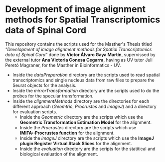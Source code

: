 # Development of image alignment methods for Spatial Transcriptomics data of Spinal Cord

This repository contains the scripts used for the Masther's Thesis titled _"Development of image alignment methods for Spatial Transcriptomics data of Spinal Cord"_ done by **Víctor Álvaro Gaya Martín**, supervissed by the external tutor **Ana Victoria Conesa Cegarra**, having as UV tutor Juli Peretó Magraner, for the Masther in Bioinformatics - UV.

  * Inside the _dataPreparation_ directory are the scripts used to read spatial transcriptomics and single nucleus data from raw files to prepare the Seurat objects for the analysis.
  * Inside the _mirrorTransformation_ directory are the scripts used to do the probes for the specular transformation.
  * Inside the _alignmentMethods_ directory are the directories for each different approach (_Geomtric_, _Procrustes_ and _imageJ_) and a directory for evaluation scripts.
    * Inside the _Geometric_ directory are the scripts which use the **Geometric Transformation Estimation Model** for the alignment.
    * Inside the _Procrustes_ directory are the scripts which use **IMIFA::Procrustes function** for the alignment.
    * Inside the _imageJ_ directory are the scripts which use the **ImageJ plugin Register Virtual Stack Slices** for the alignment.
    * Inside the _evaluation_ directory are the scripts for the statitical and biological evaluation of the alignment.
